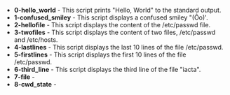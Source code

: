 - **0-hello_world** - This script prints "Hello, World" to the standard output.
- **1-confused_smiley** - This script displays a confused smiley "(Ôo)'.
- **2-hellofile** - This script displays the content of the /etc/passwd file. 
- **3-twofiles** - This script displays the content of two files, /etc/passwd and /etc/hosts.
- **4-lastlines** - This script displays the last 10 lines of the file /etc/passwd.
- **5-firstlines** - This script displays the first 10 lines of the file /etc/passwd.
- **6-third_line** - This script displays the third line of the file "iacta".
- **7-file** -  
- **8-cwd_state** - 
